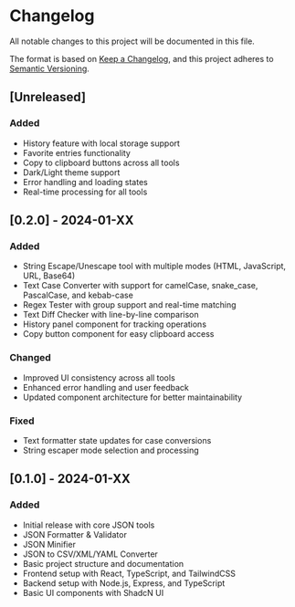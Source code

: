 # Changelog

All notable changes to this project will be documented in this file.

The format is based on [Keep a Changelog](https://keepachangelog.com/en/1.0.0/),
and this project adheres to [Semantic Versioning](https://semver.org/spec/v2.0.0.html).

## [Unreleased]

### Added
- History feature with local storage support
- Favorite entries functionality
- Copy to clipboard buttons across all tools
- Dark/Light theme support
- Error handling and loading states
- Real-time processing for all tools

## [0.2.0] - 2024-01-XX

### Added
- String Escape/Unescape tool with multiple modes (HTML, JavaScript, URL, Base64)
- Text Case Converter with support for camelCase, snake_case, PascalCase, and kebab-case
- Regex Tester with group support and real-time matching
- Text Diff Checker with line-by-line comparison
- History panel component for tracking operations
- Copy button component for easy clipboard access

### Changed
- Improved UI consistency across all tools
- Enhanced error handling and user feedback
- Updated component architecture for better maintainability

### Fixed
- Text formatter state updates for case conversions
- String escaper mode selection and processing

## [0.1.0] - 2024-01-XX

### Added
- Initial release with core JSON tools
- JSON Formatter & Validator
- JSON Minifier
- JSON to CSV/XML/YAML Converter
- Basic project structure and documentation
- Frontend setup with React, TypeScript, and TailwindCSS
- Backend setup with Node.js, Express, and TypeScript
- Basic UI components with ShadcN UI 
